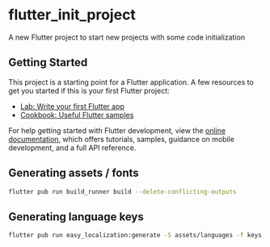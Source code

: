 # flutter_init_project

A new Flutter project to start new projects with some code initialization

## Getting Started
This project is a starting point for a Flutter application.
A few resources to get you started if this is your first Flutter project:

- [Lab: Write your first Flutter app](https://docs.flutter.dev/get-started/codelab)
- [Cookbook: Useful Flutter samples](https://docs.flutter.dev/cookbook)

For help getting started with Flutter development, view the
[online documentation](https://docs.flutter.dev/), which offers tutorials,
samples, guidance on mobile development, and a full API reference.


## Generating assets / fonts 
```bash
flutter pub run build_runner build --delete-conflicting-outputs
```

## Generating language keys
```bash
flutter pub run easy_localization:generate -S assets/languages -f keys -o locale_keys.g.dart      
```


